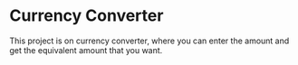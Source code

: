 # Currency Converter

This project is on currency converter, where you can enter the amount and get the equivalent amount that you want.

